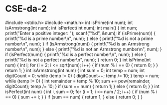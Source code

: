 # CSE-da-2

#include <stdio.h>
#include <math.h>
int isPrime(int num);
int isArmstrong(int num);
int isPerfect(int num);
int main() {
 int num;
 printf("Enter a positive integer: ");
 scanf("%d", &num);
 if (isPrime(num)) {
 printf("%d is a prime number\n", num);
 } else {
 printf("%d is not a prime number\n", num);
 }
 if (isArmstrong(num)) {
 printf("%d is an Armstrong number\n", num);
 } else {
 printf("%d is not an Armstrong number\n", num);
 }
 if (isPerfect(num)) {
 printf("%d is a perfect number\n", num);
 } else {
 printf("%d is not a perfect number\n", num);
 }
 return 0;
}
int isPrime(int num) {
 int i;
 for (i = 2; i <= sqrt(num); i++) {
 if (num % i == 0) {
 return 0;
 }
 }
 return 1;
}
int isArmstrong(int num) {
 int sum = 0;
 int temp = num;
 int digitCount = 0;
 while (temp != 0) {
 digitCount++;
 temp /= 10;
 }
 temp = num;
 while (temp != 0) {
 int remainder = temp % 10;
 sum += pow(remainder, digitCount);
 temp /= 10;
 }
 if (sum == num) {
 return 1;
 } else {
 return 0;
 }
}
int isPerfect(int num) {
 int i, sum = 0;
 for (i = 1; i <= num / 2; i++) {
 if (num % i == 0) {
 sum += i;
 }
 }
 if (sum == num) {
 return 1;
 } else {
 return 0;
 }
}
